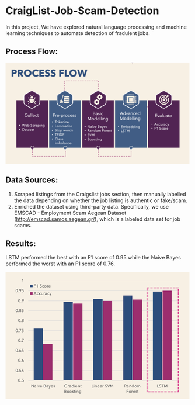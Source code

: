 # CraigList-Job-Scam-Detection
In this project, We have explored natural language processing and machine learning techniques to automate detection of fradulent jobs.

## Process Flow:

![alt text](https://github.com/sgoyanka10/CraigList-Job-Scam-Detection/blob/main/Other/process_flow.png)

## Data Sources:

1. Scraped listings from the Craigslist jobs section, then manually labelled the data depending on whether the job listing is authentic or fake/scam.
2. Enriched the dataset using third-party data. Specifically, we use EMSCAD - Employment Scam Aegean Dataset (http://emscad.samos.aegean.gr/), which is a labeled data set for job scams.

## Results:

LSTM performed the best with an F1 score of 0.95 while the Naive Bayes performed the worst with an F1 score of 0.76.

<img src="Other/results.png" alt="results" width="1000"/>
